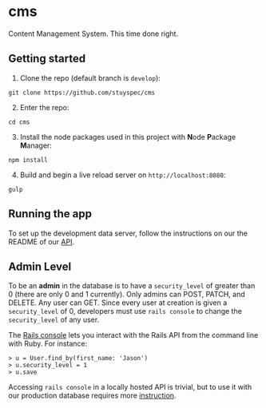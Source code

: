 # cms
Content Management System. This time done right.

## Getting started

1. Clone the repo (default branch is `develop`): 
```
git clone https://github.com/stuyspec/cms
```
2. Enter the repo: 
```
cd cms
```
3. Install the node packages used in this project with **N**ode **P**ackage **M**anager: 
```
npm install
```
4. Build and begin a live reload server on `http://localhost:8080`: 
```
gulp
```

## Running the app

To set up the development data server, follow the instructions on our the README of our [API](https://github.com/stuyspec/stuy-spec-api).

## Admin Level

To be an **admin** in the database is to have a `security_level` of greater than 0 (there are only 0 and 1 currently). Only admins can POST, PATCH, and DELETE. Any user can GET. Since every user at creation is given a `security_level` of 0, developers must use `rails console` to change the `security_level` of any user.

The [Rails console](http://guides.rubyonrails.org/command_line.html#rails-console) lets you interact with the Rails API from the command line with Ruby. For instance:
```
> u = User.find_by(first_name: 'Jason')
> u.security_level = 1
> u.save
```

Accessing `rails console` in a locally hosted API is trivial, but to use it with our production database requires more [instruction](https://github.com/stuyspec/stuy-spec-api#using-elastic-beanstalk).
